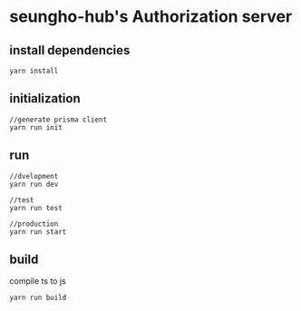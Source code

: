 # seungho-hub's Authorization server

## install dependencies

    yarn install

## initialization

    //generate prisma client
    yarn run init


## run

    //dvelopment 
    yarn run dev

    //test
    yarn run test

    //production
    yarn run start

## build
compile ts to js

    yarn run build
